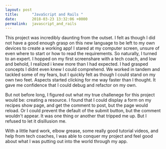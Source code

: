 ```yaml
---
layout: post
title:      "JavaScript and Rails "
date:       2018-03-23 13:32:06 +0000
permalink:  javascript_and_rails
---
```


This project was incredibly daunting from the outset. I felt as though I did not have a good enough grasp on this new language to be left to my own devices to create a working app! I stared at my computer screen, unsure of even where to start or how to read the requirements. So naturally, I turned to an expert. I hopped on my first screenshare with a tech coach, and low and behold, I realized i knew more than I had expected. I had grasped concepts I didnt even knew I could comprehend. We worked in tandem and tackled some of my fears, but I quickly felt as though I could stand on my own two feet. Aspects started clicking for me way faster than I thought. It gave me confidence that I could debug and refactor on my own.

But not before long, I figured out what my true challenege for this project would be: creating a resource. I found that I could display a form on my recipes show page, and get the comment to post, but the page would reload. Or I could prevent the default of the submit button, but the comment wouldn't appear. It was one thing or another that tripped me up. But I refused to let it disillusion me. 

With a little hard work, elbow grease, some really good tutorial videos, and help from tech coaches, I was able to conquer my project and feel good about what I was putting out into the world through my app. 
